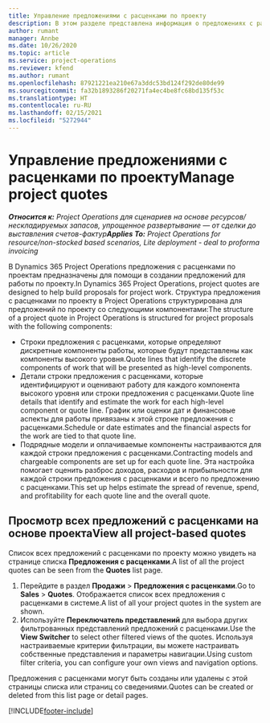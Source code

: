 ```yaml
---
title: Управление предложениями с расценками по проекту
description: В этом разделе представлена информация о предложениях с расценками по проекту.
author: rumant
manager: Annbe
ms.date: 10/26/2020
ms.topic: article
ms.service: project-operations
ms.reviewer: kfend
ms.author: rumant
ms.openlocfilehash: 87921221ea210e67a3ddc53bd124f292de80de99
ms.sourcegitcommit: fa32b1893286f20271fa4ec4be8fc68bd135f53c
ms.translationtype: HT
ms.contentlocale: ru-RU
ms.lasthandoff: 02/15/2021
ms.locfileid: "5272944"
---
```

# <a name="manage-project-quotes"></a><span data-ttu-id="28dc5-103">Управление предложениями с расценками по проекту</span><span class="sxs-lookup"><span data-stu-id="28dc5-103">Manage project quotes</span></span>

<span data-ttu-id="28dc5-104">_**Относится к:** Project Operations для сценариев на основе ресурсов/нескладируемых запасов, упрощенное развертывание — от сделки до выставления счетов-фактур_</span><span class="sxs-lookup"><span data-stu-id="28dc5-104">_**Applies To:** Project Operations for resource/non-stocked based scenarios, Lite deployment - deal to proforma invoicing_</span></span>

<span data-ttu-id="28dc5-105">В Dynamics 365 Project Operations предложения с расценками по проектам предназначены для помощи в создании предложений для работы по проекту.</span><span class="sxs-lookup"><span data-stu-id="28dc5-105">In Dynamics 365 Project Operations, project quotes are designed to help build proposals for project work.</span></span> <span data-ttu-id="28dc5-106">Структура предложения с расценками по проекту в Project Operations структурирована для предложений по проекту со следующими компонентами:</span><span class="sxs-lookup"><span data-stu-id="28dc5-106">The structure of a project quote in Project Operations is structured for project proposals with the following components:</span></span>

  - <span data-ttu-id="28dc5-107">Строки предложения с расценками, которые определяют дискретные компоненты работы, которые будут представлены как компоненты высокого уровня.</span><span class="sxs-lookup"><span data-stu-id="28dc5-107">Quote lines that identify the discrete components of work that will be presented as high-level components.</span></span>
  - <span data-ttu-id="28dc5-108">Детали строки предложения с расценками, которые идентифицируют и оценивают работу для каждого компонента высокого уровня или строки предложения с расценками.</span><span class="sxs-lookup"><span data-stu-id="28dc5-108">Quote line details that identify and estimate the work for each high-level component or quote line.</span></span> <span data-ttu-id="28dc5-109">График или оценки дат и финансовые аспекты для работы привязаны к этой строке предложения с расценками.</span><span class="sxs-lookup"><span data-stu-id="28dc5-109">Schedule or date estimates and the financial aspects for the work are tied to that quote line.</span></span>
  - <span data-ttu-id="28dc5-110">Подрядные модели и оплачиваемые компоненты настраиваются для каждой строки предложения с расценками.</span><span class="sxs-lookup"><span data-stu-id="28dc5-110">Contracting models and chargeable components are set up for each quote line.</span></span> <span data-ttu-id="28dc5-111">Эта настройка помогает оценить разброс доходов, расходов и прибыльности для каждой строки предложения с расценками и всего по предложению с расценками.</span><span class="sxs-lookup"><span data-stu-id="28dc5-111">This set up helps estimate the spread of revenue, spend, and profitability for each quote line and the overall quote.</span></span>

## <a name="view-all-project-based-quotes"></a><span data-ttu-id="28dc5-112">Просмотр всех предложений с расценками на основе проекта</span><span class="sxs-lookup"><span data-stu-id="28dc5-112">View all project-based quotes</span></span>

<span data-ttu-id="28dc5-113">Список всех предложений с расценками по проекту можно увидеть на странице списка **Предложения с расценками**.</span><span class="sxs-lookup"><span data-stu-id="28dc5-113">A list of all the project quotes can be seen from the **Quotes** list page.</span></span> 

1. <span data-ttu-id="28dc5-114">Перейдите в раздел **Продажи** > **Предложения с расценками**.</span><span class="sxs-lookup"><span data-stu-id="28dc5-114">Go to **Sales** > **Quotes**.</span></span> <span data-ttu-id="28dc5-115">Отображается список всех предложения с расценками в системе.</span><span class="sxs-lookup"><span data-stu-id="28dc5-115">A list of all your project quotes in the system are shown.</span></span> 
2. <span data-ttu-id="28dc5-116">Используйте **Переключатель представлений** для выбора других фильтрованных представлений предложений с расценками.</span><span class="sxs-lookup"><span data-stu-id="28dc5-116">Use the **View Switcher** to select other filtered views of the quotes.</span></span> <span data-ttu-id="28dc5-117">Используя настраиваемые критерии фильтрации, вы можете настраивать собственные представления и параметры навигации.</span><span class="sxs-lookup"><span data-stu-id="28dc5-117">Using custom filter criteria, you can configure your own views and navigation options.</span></span>

<span data-ttu-id="28dc5-118">Предложения с расценками могут быть созданы или удалены с этой страницы списка или страниц со сведениями.</span><span class="sxs-lookup"><span data-stu-id="28dc5-118">Quotes can be created or deleted from this list page or detail pages.</span></span>


[!INCLUDE[footer-include](../../includes/footer-banner.md)]
